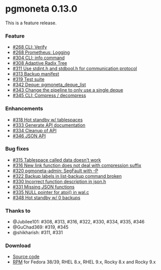 # pgmoneta 0.13.0

This is a feature release.

### Feature

* [#268 CLI: Verify](https://github.com/pgmoneta/pgmoneta/issues/267)
* [#268 Prometheus: Logging](https://github.com/pgmoneta/pgmoneta/issues/268)
* [#304 CLI: info command](https://github.com/pgmoneta/pgmoneta/issues/304)
* [#308 Adaptive Radix Tree](https://github.com/pgmoneta/pgmoneta/issues/308)
* [#311 Use stdint.h and stdbool.h for communication protocol](https://github.com/pgmoneta/pgmoneta/issues/311)
* [#313 Backup manifest](https://github.com/pgmoneta/pgmoneta/issues/313)
* [#319 Test suite](https://github.com/pgmoneta/pgmoneta/issues/319)
* [#342 Deque: pgmoneta_deque_list](https://github.com/pgmoneta/pgmoneta/issues/342)
* [#343 Change the pipeline to only use a single deque](https://github.com/pgmoneta/pgmoneta/issues/343)
* [#345 CLI: Compress / decompress](https://github.com/pgmoneta/pgmoneta/issues/345)

### Enhancements

* [#318 Hot standby w/ tablespaces](https://github.com/pgmoneta/pgmoneta/issues/318)
* [#333 Generate API documentation](https://github.com/pgmoneta/pgmoneta/issues/333)
* [#334 Cleanup of API](https://github.com/pgmoneta/pgmoneta/issues/334)
* [#346 JSON API](https://github.com/pgmoneta/pgmoneta/issues/346)

### Bug fixes

* [#315 Tablespace called data doesn't work](https://github.com/pgmoneta/pgmoneta/issues/315)
* [#316 New link function does not deal with compression suffix](https://github.com/pgmoneta/pgmoneta/issues/316)
* [#320 pgmoneta-admin: SegFault with -P](https://github.com/pgmoneta/pgmoneta/issues/320)
* [#322 Backup labels in list-backup command broken](https://github.com/pgmoneta/pgmoneta/issues/322)
* [#330 Incorrect function description in json.h](https://github.com/pgmoneta/pgmoneta/issues/330)
* [#331 Missing JSON functions](https://github.com/pgmoneta/pgmoneta/issues/331)
* [#335 NULL pointer for atoi() in wal.c](https://github.com/pgmoneta/pgmoneta/issues/335)
* [#348 Hot standby w/ 0 backups](https://github.com/pgmoneta/pgmoneta/issues/348)

### Thanks to

* @Jubilee101: #308, #313, #316, #322, #330, #334, #335, #346
* @GuChad369: #319, #345
* @shikharish: #311, #331

### Download

* [Source code](https://github.com/pgmoneta/pgmoneta/releases/download/0.13.0/pgmoneta-0.13.0.tar.gz)
* [RPM](https://yum.postgresql.org) for Fedora 38/39, RHEL 8.x, RHEL 9.x, Rocky 8.x and Rocky 9.x
